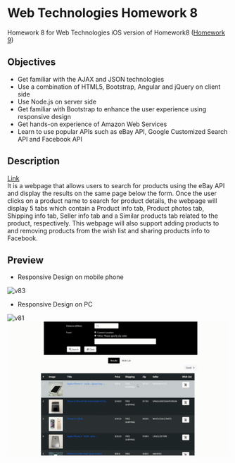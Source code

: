 # Web Technologies Homework 8
Homework 8 for Web Technologies
iOS version of Homework8 ([Homework 9](https://github.com/LeonZAW/Web-HW9))
## Objectives
* Get familiar with the AJAX and JSON technologies
* Use a combination of HTML5, Bootstrap, Angular and jQuery on client side
* Use Node.js on server side
* Get familiar with Bootstrap to enhance the user experience using responsive design
* Get hands-on experience of Amazon Web Services
* Learn to use popular APIs such as eBay API, Google Customized Search API and Facebook API
## Description
[Link](http://homework9-0c39c2008a3f3bba2.us-east-2.elasticbeanstalk.com/)  
It is a webpage that allows users to search for products using the eBay API and display the results on the same page below the form. Once the user clicks on a product name to search for product details, the webpage will display 5 tabs which contain a Product info tab, Product photos tab, Shipping info tab, Seller info tab and a Similar products tab related to the product, respectively. This webpage will also support adding products to and removing products from the wish list and sharing products info to Facebook.
## Preview
* Responsive Design on mobile phone

![v83](/pics/v83.gif)
* Responsive Design on PC

![v81](/pics/v81.gif)
![v82](/pics/v82.gif)
